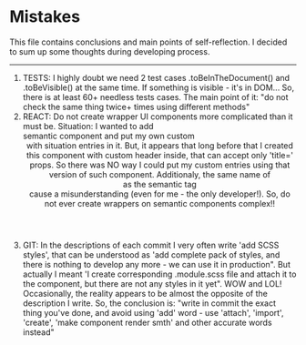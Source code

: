 # Mistakes

This file contains conclusions and main points of self-reflection. I decided to sum up some thoughts during developing process.

----

1. TESTS: I highly doubt we need 2 test cases .toBeInTheDocument() and .toBeVisible() at the same time. If something is visible - it's in DOM... So, there is at least 60+ needless tests cases. The main point of it: "do not check the same thing twice+ times using different methods"
2. REACT: Do not create wrapper UI components more complicated than it must be. Situation: I wanted to add <Article/> semantic component and put my own custom <Header/> with situation entries in it. But, it appears that long before that I created this component with custom header inside, that can accept only 'title=' props. So there was NO way I could put my custom entries using that version of such component. Additionaly, the same name of <Article/> as the semantic tag <article/> cause a misunderstanding (even for me - the only developer!). So, do not ever create wrappers on semantic components complex!!
3. GIT: In the descriptions of each commit I very often write 'add SCSS styles', that can be understood as 'add complete pack of styles, and there is nothing to develop any more - we can use it in production". But actually I meant 'I create corresponding .module.scss file and attach it to the component, but there are not any styles in it yet". WOW and LOL! Occasionally, the reality appears to be almost the opposite of the description I write. So, the conclusion is: "write in commit the exact thing you've done, and avoid using 'add' word - use 'attach', 'import', 'create', 'make component render smth' and other accurate words instead"